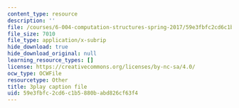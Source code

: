 ```yaml
---
content_type: resource
description: ''
file: /courses/6-004-computation-structures-spring-2017/59e3fbfc2cd6c1b5880babd826cf63f4_pUmMZqwzZ10.srt
file_size: 7010
file_type: application/x-subrip
hide_download: true
hide_download_original: null
learning_resource_types: []
license: https://creativecommons.org/licenses/by-nc-sa/4.0/
ocw_type: OCWFile
resourcetype: Other
title: 3play caption file
uid: 59e3fbfc-2cd6-c1b5-880b-abd826cf63f4
---
```

